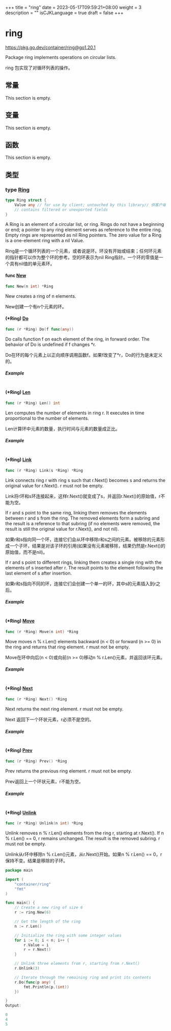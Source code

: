 +++
title = "ring"
date = 2023-05-17T09:59:21+08:00
weight = 3
description = ""
isCJKLanguage = true
draft = false
+++
# ring

https://pkg.go.dev/container/ring@go1.20.1



Package ring implements operations on circular lists.

ring 包实现了对循环列表的操作。











## 常量 

This section is empty.

## 变量

This section is empty.

## 函数

This section is empty.

## 类型

### type [Ring](https://cs.opensource.google/go/go/+/go1.20.1:src/container/ring/ring.go;l=13) 

``` go 
type Ring struct {
	Value any // for use by client; untouched by this library// 供客户端使用；本库不触及。
	// contains filtered or unexported fields
}
```

A Ring is an element of a circular list, or ring. Rings do not have a beginning or end; a pointer to any ring element serves as reference to the entire ring. Empty rings are represented as nil Ring pointers. The zero value for a Ring is a one-element ring with a nil Value.

Ring是一个循环列表的一个元素，或者说是环。环没有开始或结束；任何环元素的指针都可以作为整个环的参考。空的环表示为nil Ring指针。一个环的零值是一个具有nil值的单元素环。

#### func [New](https://cs.opensource.google/go/go/+/go1.20.1:src/container/ring/ring.go;l=60) 

``` go 
func New(n int) *Ring
```

New creates a ring of n elements.

New创建一个有n个元素的环。

#### (*Ring) [Do](https://cs.opensource.google/go/go/+/go1.20.1:src/container/ring/ring.go;l=129) 

``` go 
func (r *Ring) Do(f func(any))
```

Do calls function f on each element of the ring, in forward order. The behavior of Do is undefined if f changes *r.

Do在环的每个元素上以正向顺序调用函数f。如果f改变了*r，Do的行为是未定义的。

##### Example
``` go 
```

#### (*Ring) [Len](https://cs.opensource.google/go/go/+/go1.20.1:src/container/ring/ring.go;l=116) 

``` go 
func (r *Ring) Len() int
```

Len computes the number of elements in ring r. It executes in time proportional to the number of elements.

Len计算环中元素的数量，执行时间与元素的数量成正比。

##### Example
``` go 
```

#### (*Ring) [Link](https://cs.opensource.google/go/go/+/go1.20.1:src/container/ring/ring.go;l=90) 

``` go 
func (r *Ring) Link(s *Ring) *Ring
```

Link connects ring r with ring s such that r.Next() becomes s and returns the original value for r.Next(). r must not be empty.

Link将r环和s环连接起来，这样r.Next()就变成了s，并返回r.Next()的原始值，r不能为空。

If r and s point to the same ring, linking them removes the elements between r and s from the ring. The removed elements form a subring and the result is a reference to that subring (if no elements were removed, the result is still the original value for r.Next(), and not nil).

如果r和s指向同一个环，连接它们会从环中移除r和s之间的元素。被移除的元素形成一个子环，结果是对该子环的引用(如果没有元素被移除，结果仍然是r.Next()的原始值，而不是nil)。

If r and s point to different rings, linking them creates a single ring with the elements of s inserted after r. The result points to the element following the last element of s after insertion.

如果r和s指向不同的环，连接它们会创建一个单一的环，其中s的元素插入到r之后。

##### Example
``` go 
```

#### (*Ring) [Move](https://cs.opensource.google/go/go/+/go1.20.1:src/container/ring/ring.go;l=42) 

``` go 
func (r *Ring) Move(n int) *Ring
```

Move moves n % r.Len() elements backward (n < 0) or forward (n >= 0) in the ring and returns that ring element. r must not be empty.

Move在环中向后(n < 0)或向前(n >= 0)移动n % r.Len()元素，并返回该环元素。

##### Example
``` go 
```

#### (*Ring) [Next](https://cs.opensource.google/go/go/+/go1.20.1:src/container/ring/ring.go;l=25) 

``` go 
func (r *Ring) Next() *Ring
```

Next returns the next ring element. r must not be empty.

Next 返回下一个环状元素，r必须不是空的。

##### Example
``` go 
```

#### (*Ring) [Prev](https://cs.opensource.google/go/go/+/go1.20.1:src/container/ring/ring.go;l=33) 

``` go 
func (r *Ring) Prev() *Ring
```

Prev returns the previous ring element. r must not be empty.

Prev返回上一个环状元素，r不能为空。

##### Example
``` go 
```

#### (*Ring) [Unlink](https://cs.opensource.google/go/go/+/go1.20.1:src/container/ring/ring.go;l=107) 

``` go 
func (r *Ring) Unlink(n int) *Ring
```

Unlink removes n % r.Len() elements from the ring r, starting at r.Next(). If n % r.Len() == 0, r remains unchanged. The result is the removed subring. r must not be empty.

Unlink从r环中移除n % r.Len()元素，从r.Next()开始。如果n % r.Len() == 0，r保持不变。结果是移除的子环。

```go 
package main

import (
	"container/ring"
	"fmt"
)

func main() {
	// Create a new ring of size 6
	r := ring.New(6)

	// Get the length of the ring
	n := r.Len()

	// Initialize the ring with some integer values
	for i := 0; i < n; i++ {
		r.Value = i
		r = r.Next()
	}

	// Unlink three elements from r, starting from r.Next()
	r.Unlink(3)

	// Iterate through the remaining ring and print its contents
	r.Do(func(p any) {
		fmt.Println(p.(int))
	})

}
Output:

0
4
5
```

